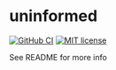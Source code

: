 # uninformed

[![GitHub CI](https://github.com/PPKFS/uninformed/workflows/CI/badge.svg)](https://github.com/Avery/uninformed/actions)
[![MIT license](https://img.shields.io/badge/license-MIT-blue.svg)](LICENSE)

See README for more info
